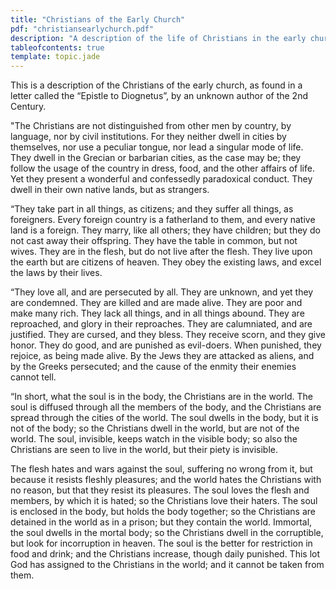```yaml
---
title: "Christians of the Early Church"
pdf: "christiansearlychurch.pdf"
description: "A description of the life of Christians in the early church, as found in the Epistle to Diognetus, by an unknown author of the 2nd Century."
tableofcontents: true
template: topic.jade
---
```


This is a description of the Christians of the early church, as found in
a letter called the “Epistle to Diognetus”, by an unknown author of the
2nd Century.

"The Christians are not distinguished from other men by country, by
language, nor by civil institutions. For they neither dwell in cities by
themselves, nor use a peculiar tongue, nor lead a singular mode of life.
They dwell in the Grecian or barbarian cities, as the case may be; they
follow the usage of the country in dress, food, and the other affairs of
life. Yet they present a wonderful and confessedly paradoxical conduct.
They dwell in their own native lands, but as strangers.

“They take part in all things, as citizens; and they suffer all things,
as foreigners. Every foreign country is a fatherland to them, and every
native land is a foreign. They marry, like all others; they have
children; but they do not cast away their offspring. They have the table
in common, but not wives. They are in the flesh, but do not live after
the flesh. They live upon the earth but are citizens of heaven. They
obey the existing laws, and excel the laws by their lives.

“They love all, and are persecuted by all. They are unknown, and yet
they are condemned. They are killed and are made alive. They are poor
and make many rich. They lack all things, and in all things abound. They
are reproached, and glory in their reproaches. They are calumniated, and
are justified. They are cursed, and they bless. They receive scorn, and
they give honor. They do good, and are punished as evil-doers. When
punished, they rejoice, as being made alive. By the Jews they are
attacked as aliens, and by the Greeks persecuted; and the cause of the
enmity their enemies cannot tell.

“In short, what the soul is in the body, the Christians are in the
world. The soul is diffused through all the members of the body, and the
Christians are spread through the cities of the world. The soul dwells
in the body, but it is not of the body; so the Christians dwell in the
world, but are not of the world. The soul, invisible, keeps watch in the
visible body; so also the Christians are seen to live in the world, but
their piety is invisible.

The flesh hates and wars against the soul, suffering no wrong from it,
but because it resists fleshly pleasures; and the world hates the
Christians with no reason, but that they resist its pleasures. The soul
loves the flesh and members, by which it is hated; so the Christians
love their haters. The soul is enclosed in the body, but holds the body
together; so the Christians are detained in the world as in a prison;
but they contain the world. Immortal, the soul dwells in the mortal
body; so the Christians dwell in the corruptible, but look for
incorruption in heaven. The soul is the better for restriction in food
and drink; and the Christians increase, though daily punished. This lot
God has assigned to the Christians in the world; and it cannot be taken
from them.

